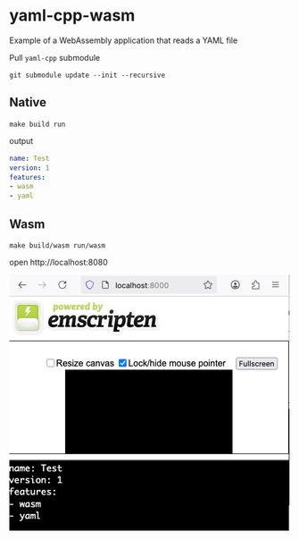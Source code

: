 # yaml-cpp-wasm

Example of a WebAssembly application that reads a YAML file


Pull `yaml-cpp` submodule
```shell
git submodule update --init --recursive
````

## Native
```shell
make build run
```
output
```yaml
name: Test
version: 1
features:
- wasm
- yaml
```

## Wasm
```shell
make build/wasm run/wasm
```
open http://localhost:8080

![browser](image.png)
